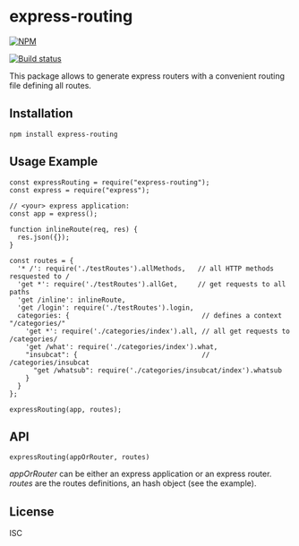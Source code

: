 # express-routing
[![NPM](https://nodei.co/npm/express-routing.png)](https://nodei.co/npm/express-routing/)

[![Build status](https://travis-ci.org/martinlevesque/express-routing.svg?branch=master)](https://travis-ci.org/martinlevesque/express-routing)

This package allows to generate express routers with a convenient routing file defining all routes.

## Installation

```
npm install express-routing
```

## Usage Example

```
const expressRouting = require("express-routing");
const express = require("express");

// <your> express application:
const app = express();

function inlineRoute(req, res) {
  res.json({});
}

const routes = {
  '* /': require('./testRoutes').allMethods,   // all HTTP methods resquested to /
  'get *': require('./testRoutes').allGet,     // get requests to all paths
  'get /inline': inlineRoute,                  
  'get /login': require('./testRoutes').login,
  categories: {                                 // defines a context "/categories/"
    'get *': require('./categories/index').all, // all get requests to /categories/
    'get /what': require('./categories/index').what,
    "insubcat": {                               // /categories/insubcat
      "get /whatsub": require('./categories/insubcat/index').whatsub
    }
  }
};

expressRouting(app, routes);
```

## API

```
expressRouting(appOrRouter, routes)
```

*appOrRouter* can be either an express application or an express router.
*routes* are the routes definitions, an hash object (see the example).


## License

ISC

